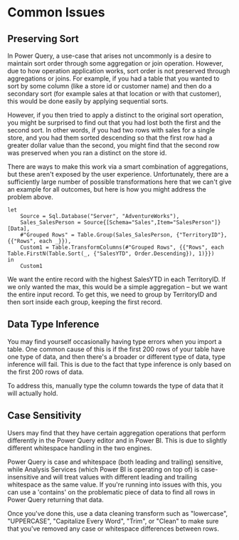 # Common Issues

## Preserving Sort

In Power Query, a use-case that arises not uncommonly is a desire to maintain sort order through some aggregation or join operation. However, due to how operation application works, sort order is not preserved through aggregations or joins. For example, if you had a table that you wanted to sort by some column (like a store id or customer name) and then do a secondary sort (for example sales at that location or with that customer), this would be done easily by applying sequential sorts.

However, if you then tried to apply a distinct to the original sort operation, you might be surprised to find out that you had lost both the first and the second sort. In other words, if you had two rows with sales for a single store, and you had them sorted descending so that the first row had a greater dollar value than the second, you might find that the second row was preserved when you ran a distinct on the store id.

There are ways to make this work via a smart combination of aggregations, but these aren't exposed by the user experience. Unfortunately, there are a sufficiently large number of possible transformations here that we can't give an example for all outcomes, but here is how you might address the problem above.

```
let
    Source = Sql.Database("Server", "AdventureWorks"),
    Sales_SalesPerson = Source{[Schema="Sales",Item="SalesPerson"]}[Data],
    #"Grouped Rows" = Table.Group(Sales_SalesPerson, {"TerritoryID"}, {{"Rows", each _}}),
    Custom1 = Table.TransformColumns(#"Grouped Rows", {{"Rows", each Table.FirstN(Table.Sort(_, {"SalesYTD", Order.Descending}), 1)}})
in
    Custom1
```

We want the entire record with the highest SalesYTD in each TerritoryID. If we only wanted the max, this would be a simple aggregation – but we want the entire input record. To get this, we need to group by TerritoryID and then sort inside each group, keeping the first record.

## Data Type Inference

You may find yourself occasionally having type errors when you import a table. One common cause of this is if the first 200 rows of your table have one type of data, and then there's a broader or different type of data, type inference will fail. This is due to the fact that type inference is only based on the first 200 rows of data.

To address this, manually type the column towards the type of data that it will actually hold.

## Case Sensitivity

Users may find that they have certain aggregation operations that perform differently in the Power Query editor and in Power BI. This is due to slightly different whitespace handling in the two engines.

Power Query is case and whitespace (both leading and trailing) sensitive, while Analysis Services (which Power BI is operating on top of) is case-insensitive and will treat values with different leading and trailing whitespace as the same value. If you're running into issues with this, you can use a 'contains' on the problematic piece of data to find all rows in Power Query returning that data. 

Once you've done this, use a data cleaning transform such as "lowercase", "UPPERCASE", "Capitalize Every Word", "Trim", or "Clean" to make sure that you've removed any case or whitespace differences between rows.

